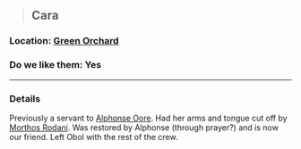 >## Cara

### Location: [Green Orchard](../../Locations/Green%20Orchard.md)

### Do we like them: Yes

***

### Details

Previously a servant to [Alphonse Oore](../PCs/Alphonse%20Steele.md). Had her arms and tongue cut off by [Morthos Rodani](Morthos%20Rodani.md). Was restored by Alphonse (through prayer?) and is now our friend. Left Obol with the rest of the crew.